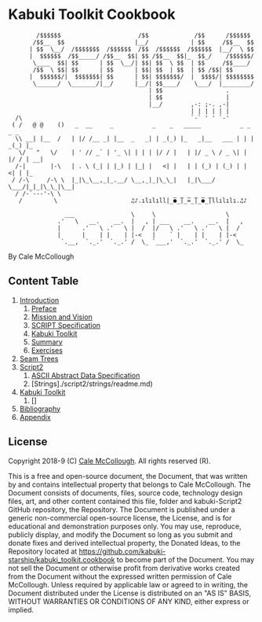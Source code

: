 # Kabuki Toolkit Cookbook

```AsciiArt
        /$$$$$$                      /$$             /$$      /$$$$$$
       /$$__  $$                    |__/            | $$     /$$__  $$
      | $$  \__/  /$$$$$$$  /$$$$$$  /$$  /$$$$$$  /$$$$$$  |__/  \ $$
      |  $$$$$$  /$$_____/ /$$__  $$| $$ /$$__  $$|_  $$_/    /$$$$$$/
       \____  $$| $$      | $$  \__/| $$| $$  \ $$  | $$     /$$____/
       /$$  \ $$| $$      | $$      | $$| $$  | $$  | $$ /$$| $$
      |  $$$$$$/|  $$$$$$$| $$      | $$| $$$$$$$/  |  $$$$/| $$$$$$$$
       \______/  \_______/|__/      |__/| $$____/    \___/  |________/
                                        | $$                  .
                                        | $$                  |
                                        |__/        ,-: ;-. ,-|
                                                    | | | | | |
  /\                                                `-` ' ' `-'
 ( /   @ @    ()   _  __     _           _    _   _____           _ _    _ _
  \\ __| |__  /   | |/ /__ _| |__  _   _| | _(_) |_   _|__   ___ | | | _(_) |_
   \/   "   \/    | ' // _` | '_ \| | | | |/ / |   | |/ _ \ / _ \| | |/ / | __|
  /-|       |-\   | . \ (_| | |_) | |_| |   <| |   | | (_) | (_) | |   <| | |_
 / /-\     /-\ \  |_|\_\__,_|_.__/ \__,_|_|\_\_|   |_|\___/ \___/|_|_|\_\_|\__|
  / /-`---'-\ \  
   /         \                     ♫♪.ılılıll|̲̅̅●̲̅̅|̲̅̅=̲̅̅|̲̅̅●̲̅̅|llılılı.♫♪

                ___                \     \                    \
              .'   \   __.    __.  |   , | ___    __.    __.  |   ,
              |      .'   \ .'   \ |  /  |/   \ .'   \ .'   \ |  /
              |      |    | |    | |-<   |    ` |    | |    | |-<  
               `.__,  `._.'  `._.' /  \_ `___,'  `._.'  `._.' /  \_
```

By Cale McCollough

## Content Table

1. [Introduction](./introduction/readme.md)
   1. [Preface](./introduction/preface.md)
   1. [Mission and Vision](./introduction/mission_and_vision.md)
   1. [SCRIPT Specification](./introduction/script-specification.md)
   1. [Kabuki Toolkit](./introduction/kabuki_toolkit.md)
   1. [Summary](./introduction/summary.md)
   1. [Exercises](./introduction/exercises.md)
1. [Seam Trees](./seam_trees/readme.md)
1. [Script2](./script2/readme.md)
   1. [ASCII Abstract Data Specification](./script2/data/readme.md)
   1. [Strings]./script2/strings/readme.md)
1. [Kabuki Toolkit](./kt/readme.md)
   1. []
1. [Bibliography](./bibliography/readme.md)
1. [Appendix](./appendix/readme.md)

## License

Copyright 2018-9 (C) [Cale McCollough](https://calemccollough.github.io). All rights reserved (R).

This is a free and open-source document, the Document, that was written by and contains intellectual property that belongs to Cale McCollough. The Document consists of documents, files, source code, technology design files, art, and other content contained this file, folder and kabuki-Script2 GitHub repository, the Repository. The Document is published under a generic non-commercial open-source license, the License, and is for educational and demonstration purposes only. You may use, reproduce, publicly display, and modify the Document so long as you submit and donate fixes and derived intellectual property, the Donated Ideas, to the Repository located at <https://github.com/kabuki-starship/kabuki_toolkit.cookbook> to become part of the Document. You may not sell the Document or otherwise profit from derivative works created from the Document without the expressed written permission of Cale McCollough. Unless required by applicable law or agreed to in writing, the Document distributed under the License is distributed on an "AS IS" BASIS, WITHOUT WARRANTIES OR CONDITIONS OF ANY KIND, either express or implied.
